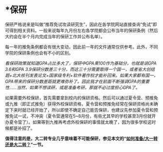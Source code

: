 # *保研

保研严格说来是叫做“推荐免试攻读研究生”，因此在各学院网站直接查询“免试”即可得到相关资料。一般来说每年九月份左右各学院都会公布当年的保研条例（然后大约会在半个月内完成当年的保研工作并公布名单）。

每一年的推免条例都会有很大变动，因此前一年的文件通常仅供参考。此外，不同学院的保研条例也会有不小的区别。

*看保研政策就知道GPA占比多大了，保研中GPA乘100作为基础分，也就是说GPA 3.6和GPA 3.9保研分数差三十分，而这三十分需要取得一个国一，或者省大创结题+北大核刊发表论文+国家级专利+软件著作权才能补回来。如果大家都有国一，GPA带来的保研分数差距就更难弥补了。因此我才在前面不断强调GPA的重要性……当然，如果不想读研，或是准备考研，那就不必过度担心GPA了。*

如果需要外校保研，首先需要拿到校内的保研资格。然后可以通过夏令营、预推免或九推（即正式推免）获得外校保研资格，夏令营和预推免经常在保研资格尚未确定下来时就已经开始了，所以即使不确定自己能否保研，也建议先参加夏令营和预推免试一试，不冲突（夏令营通常在5~8月份，有些尤其早的学校甚至3月份就开办夏令营了）。如果等到九推再考虑外校保研的事情就太晚了，因为很多学校这时候都是补招了。

**值得注意的是，大二转专业几乎意味着不可能保研，参见本文的“[如何准备/大一转还是大二转？](../如何准备/大一转还是大二转？)”一节。**